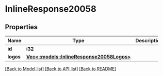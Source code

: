 # InlineResponse20058

## Properties

Name | Type | Description | Notes
------------ | ------------- | ------------- | -------------
**id** | **i32** |  | [optional] 
**logos** | [**Vec<::models::InlineResponse20058Logos>**](inline_response_200_58_logos.md) |  | [optional] 

[[Back to Model list]](../README.md#documentation-for-models) [[Back to API list]](../README.md#documentation-for-api-endpoints) [[Back to README]](../README.md)


